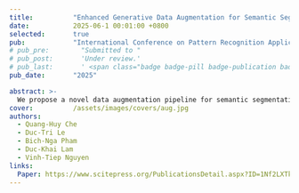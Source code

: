 ```yaml
---
title:          "Enhanced Generative Data Augmentation for Semantic Segmentation via Stronger Guidance"
date:           2025-06-1 00:01:00 +0800
selected:       true
pub:            "International Conference on Pattern Recognition Applications and Methods (ICPRAM)"
# pub_pre:        "Submitted to "
# pub_post:       'Under review.'
# pub_last:       ' <span class="badge badge-pill badge-publication badge-success">Spotlight</span>'
pub_date:       "2025"

abstract: >-
  We propose a novel data augmentation pipeline for semantic segmentation using a Controllable Diffusion model, which enhances prompt generation and visual reference blending to preserve class structures.
cover:          /assets/images/covers/aug.jpg
authors:
  - Quang-Huy Che 
  - Duc-Tri Le 
  - Bich-Nga Pham 
  - Duc-Khai Lam 
  - Vinh-Tiep Nguyen
links:
  Paper: https://www.scitepress.org/PublicationsDetail.aspx?ID=1Nf2LXTku9o=&t=1
---
```

